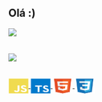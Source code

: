 ## Olá :)
 <div>
  <a href="https://github.com/MarioLeandro">
  <img height="180em" src="https://github-readme-stats.vercel.app/apii?username=MarioLeandro&show_icons=true&theme=dracula&include_all_commits=true&count_private=true&locale=pt-BR"/>
  <p><br><p\>
  <img height="180em" src="https://github-readme-stats.vercel.app/api/top-langs/?username=MarioLeandro&layout=compact&langs_count=7&theme=dracula&locale=pt-BR"/>
</div>
<div style="display: inline_block"><br>
  <img align="center" alt="Mario-Js" height="30" width="40" src="https://raw.githubusercontent.com/devicons/devicon/master/icons/javascript/javascript-plain.svg">
  <img align="center" alt="Mario-Ts" height="30" width="40" src="https://raw.githubusercontent.com/devicons/devicon/master/icons/typescript/typescript-plain.svg">
  <img align="center" alt="Mario-HTML" height="30" width="40" src="https://raw.githubusercontent.com/devicons/devicon/master/icons/html5/html5-original.svg">
  <img align="center" alt="Mario-CSS" height="30" width="40" src="https://raw.githubusercontent.com/devicons/devicon/master/icons/css3/css3-original.svg">  
</div>
  
  
